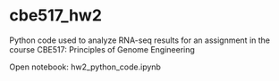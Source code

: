 # cbe517_hw2
Python code used to analyze RNA-seq results for an assignment in the course CBE517: Principles of Genome Engineering

Open notebook: hw2_python_code.ipynb
